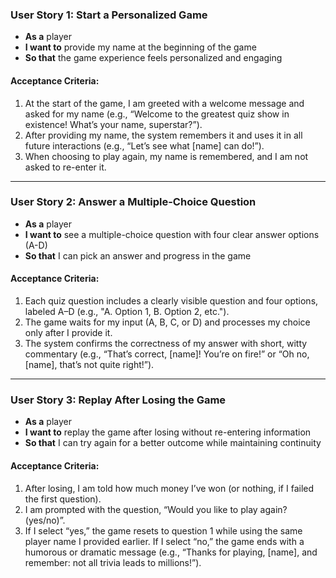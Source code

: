 ### User Story 1: Start a Personalized Game

- **As a** player  
- **I want to** provide my name at the beginning of the game  
- **So that** the game experience feels personalized and engaging  

#### Acceptance Criteria:
1. At the start of the game, I am greeted with a welcome message and asked for my name (e.g., “Welcome to the greatest quiz show in existence! What’s your name, superstar?”).
2. After providing my name, the system remembers it and uses it in all future interactions (e.g., “Let’s see what [name] can do!”).  
3. When choosing to play again, my name is remembered, and I am not asked to re-enter it.  

---

### User Story 2: Answer a Multiple-Choice Question  

- **As a** player  
- **I want to** see a multiple-choice question with four clear answer options (A-D)  
- **So that** I can pick an answer and progress in the game  

#### Acceptance Criteria:
1. Each quiz question includes a clearly visible question and four options, labeled A–D (e.g., "A. Option 1, B. Option 2, etc.").  
2. The game waits for my input (A, B, C, or D) and processes my choice only after I provide it.  
3. The system confirms the correctness of my answer with short, witty commentary (e.g., “That’s correct, [name]! You’re on fire!” or “Oh no, [name], that’s not quite right!”).  

---

### User Story 3: Replay After Losing the Game  

- **As a** player  
- **I want to** replay the game after losing without re-entering information  
- **So that** I can try again for a better outcome while maintaining continuity  

#### Acceptance Criteria:
1. After losing, I am told how much money I’ve won (or nothing, if I failed the first question).  
2. I am prompted with the question, “Would you like to play again? (yes/no)”.  
3. If I select “yes,” the game resets to question 1 while using the same player name I provided earlier. If I select “no,” the game ends with a humorous or dramatic message (e.g., “Thanks for playing, [name], and remember: not all trivia leads to millions!”).  